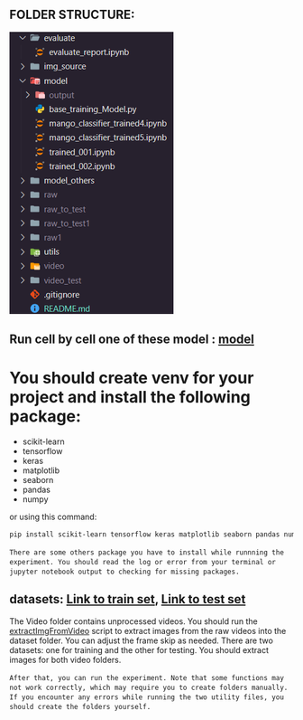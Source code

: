 ## FOLDER STRUCTURE:

![alt text](./img_source/image.png)

## Run cell by cell one of these model : [model](./model/)

# You should create venv for your project and install the following package:

- scikit-learn
- tensorflow
- keras
- matplotlib
- seaborn
- pandas
- numpy

or using this command:

```bash
pip install scikit-learn tensorflow keras matplotlib seaborn pandas numpy
```

`There are some others package you have to install while runnning the experiment. You should read the log or error from your terminal or jupyter notebook output to checking for missing packages.`

## datasets: [Link to train set](https://drive.google.com/file/d/1vsbHGtdePzGWAtO-A06kCmxhszG8TPT2/view), [Link to test set](https://drive.google.com/file/d/178lJFzFRqS9olO1sE0bLTFBI_h89DnuW/view)

The Video folder contains unprocessed videos. You should run the [extractImgFromVideo](./utils/extractImgFromVideo.py) script to extract images from the raw videos into the dataset folder. You can adjust the frame skip as needed. There are two datasets: one for training and the other for testing. You should extract images for both video folders.

`After that, you can run the experiment. Note that some functions may not work correctly, which may require you to create folders manually. If you encounter any errors while running the two utility files, you should create the folders yourself.`